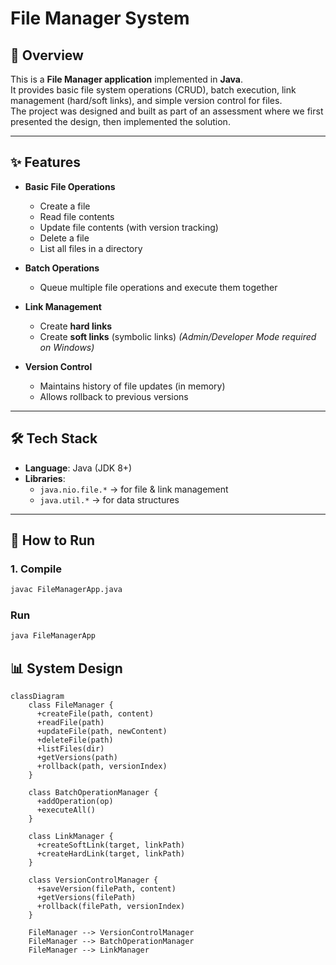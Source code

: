 # File Manager System  

## 📌 Overview  
This is a **File Manager application** implemented in **Java**.  
It provides basic file system operations (CRUD), batch execution, link management (hard/soft links), and simple version control for files.  
The project was designed and built as part of an assessment where we first presented the design, then implemented the solution.  

---

## ✨ Features  
- **Basic File Operations**  
  - Create a file  
  - Read file contents  
  - Update file contents (with version tracking)  
  - Delete a file  
  - List all files in a directory  

- **Batch Operations**  
  - Queue multiple file operations and execute them together  

- **Link Management**  
  - Create **hard links**  
  - Create **soft links** (symbolic links) *(Admin/Developer Mode required on Windows)*  

- **Version Control**  
  - Maintains history of file updates (in memory)  
  - Allows rollback to previous versions  

---

## 🛠️ Tech Stack  
- **Language**: Java (JDK 8+)  
- **Libraries**:  
  - `java.nio.file.*` → for file & link management  
  - `java.util.*` → for data structures  

---

## 🚀 How to Run  

### 1. Compile  
```bash
javac FileManagerApp.java
```
### Run
```bash
java FileManagerApp
```
## 📊 System Design

```mermaid
classDiagram
    class FileManager {
      +createFile(path, content)
      +readFile(path)
      +updateFile(path, newContent)
      +deleteFile(path)
      +listFiles(dir)
      +getVersions(path)
      +rollback(path, versionIndex)
    }

    class BatchOperationManager {
      +addOperation(op)
      +executeAll()
    }

    class LinkManager {
      +createSoftLink(target, linkPath)
      +createHardLink(target, linkPath)
    }

    class VersionControlManager {
      +saveVersion(filePath, content)
      +getVersions(filePath)
      +rollback(filePath, versionIndex)
    }

    FileManager --> VersionControlManager
    FileManager --> BatchOperationManager
    FileManager --> LinkManager
```
